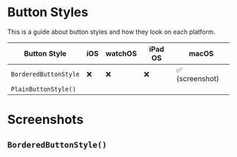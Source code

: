 # Button Styles

This is a guide about button styles and how they look on each platform.

| Button Style | iOS | watchOS | iPad OS | macOS |
| ------------ | --- | ------- | ------ | ------- |
| `BorderedButtonStyle`| ❌ | ❌ | ❌ | ✅  (screenshot)|
| `PlainButtonStyle()` | | | | |

# Screenshots

## `BorderedButtonStyle()`